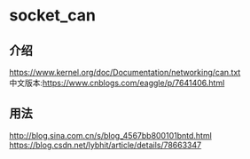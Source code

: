# socket_can
## 介绍  
<https://www.kernel.org/doc/Documentation/networking/can.txt>   
中文版本:<https://www.cnblogs.com/eaggle/p/7641406.html>   
## 用法  
<http://blog.sina.com.cn/s/blog_4567bb800101bntd.html>  
<https://blog.csdn.net/lybhit/article/details/78663347>  

